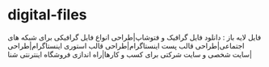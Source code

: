 # digital-files
فایل لایه باز : دانلود فایل گرافیک و فتوشاپ|طراحی انواع فایل گرافیکی برای شبکه های اجتماعی|طراحی قالب پست اینستاگرام|طراحی قالب استوری اینستاگرام|طراحی سایت شخصی و سایت شرکتی برای کسب و کارها|راه اندازی فروشگاه اینترنتی شنا|
